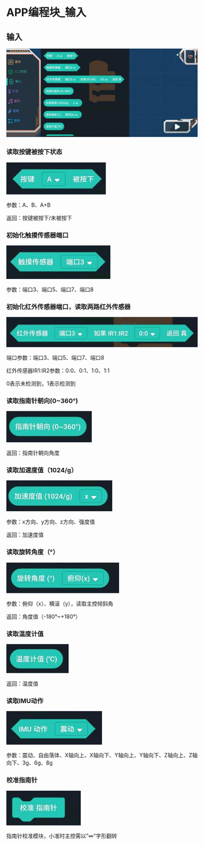 # APP编程块_输入

## 输入
![](./images/MoonBot_APP_Input.jpg)

### 读取按键被按下状态

![](./images/MoonBot_APP_Input0.jpg)

参数：A、B、A+B

返回：按键被按下/未被按下

### 初始化触摸传感器端口

![](./images/MoonBot_APP_Input1.jpg)

参数：端口3、端口5、端口7、端口8

### 初始化红外传感器端口，读取两路红外传感器

![](./images/MoonBot_APP_Input2.jpg)

端口参数：端口3、端口5、端口7、端口8

红外传感器IR1:IR2参数：0:0、0:1、1:0、1:1

0表示未检测到，1表示检测到

### 读取指南针朝向(0~360°)

![](./images/MoonBot_APP_Input3.jpg)

返回：指南针朝向角度

### 读取加速度值（1024/g）

![](./images/MoonBot_APP_Input4.jpg)

参数：x方向、y方向、z方向、强度值

返回：加速度值

### 读取旋转角度（°）

![](./images/MoonBot_APP_Input5.jpg)

参数：俯仰（x）、横滚（y），读取主控倾斜角

返回：角度值（-180°~+180°）

### 读取温度计值

![](./images/MoonBot_APP_Input6.jpg)

返回：温度值

### 读取IMU动作

![](./images/MoonBot_APP_Input7.jpg)

参数：震动、自由落体、X轴向上、X轴向下、Y轴向上、Y轴向下、Z轴向上、Z轴向下、3g、6g、8g

### 校准指南针

![](./images/MoonBot_APP_Input8.jpg)

指南针校准模块，小准时主控需以”∞“字形翻转

